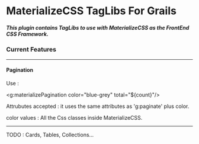 # MaterializeCSS TagLibs For Grails

##### This plugin contains TagLibs to use with MaterializeCSS as the FrontEnd CSS Framework.

### Current Features

---

#### Pagination

Use : 

<g:materializePagination color="blue-grey" total="${count}"/>

Attrubutes accepted : it uses the same attributes as 'g:paginate' plus color.

color values : All the Css classes inside MaterializeCSS.

---

TODO : Cards, Tables, Collections...
